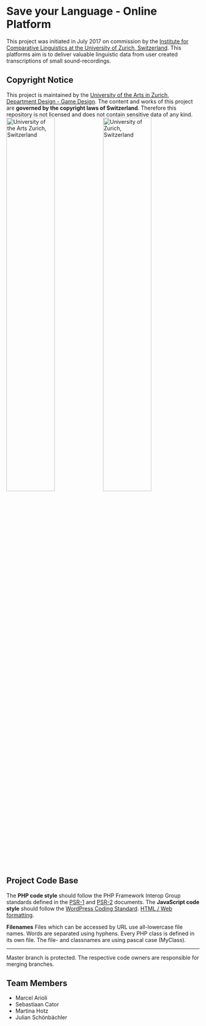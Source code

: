 Save your Language - Online Platform
====================================
This project was initiated in July 2017 on commission by the [Institute for Comparative Linguistics at the University of Zurich, Switzerland](http://www.uzh.ch). This platforms aim is to deliver valuable linguistic data from user created transcriptions of small sound-recordings.

Copyright Notice
----------------
This project is maintained by the [University of the Arts in Zurich, Department Design - Game Design](https://www.zhdk.ch).
The content and works of this project are **governed by the copyright laws of Switzerland**. Therefore this repository is not licensed and does not contain sensitive data of any kind.
<img src="#" alt="University of the Arts Zurich, Switzerland" style="width: 50%; height: auto;" /><img src="#" alt="University of Zurich, Switzerland" style="width: 50%; height: auto;" />

Project Code Base
-----------------
The **PHP code style** should follow the PHP Framework Interop Group standards defined in the [PSR-1](http://www.php-fig.org/psr/psr-1/) and [PSR-2](http://www.php-fig.org/psr/psr-2/) documents.
The **JavaScript code style** should follow the [WordPress Coding Standard](https://make.wordpress.org/core/handbook/best-practices/coding-standards/javascript/).
[HTML / Web formatting](https://www.w3schools.com/htmL/html5_syntax.asp).

**Filenames**
Files which can be accessed by URL use all-lowercase file names. Words are separated using hyphens.
Every PHP class is defined in its own file. The file- and classnames are using pascal case (MyClass).

----------
Master branch is protected. The respective code owners are responsible for merging branches.

Team Members
------------
 - Marcel Arioli
 - Sebastiaan Cator
 - Martina Hotz
 - Julian Schönbächler
